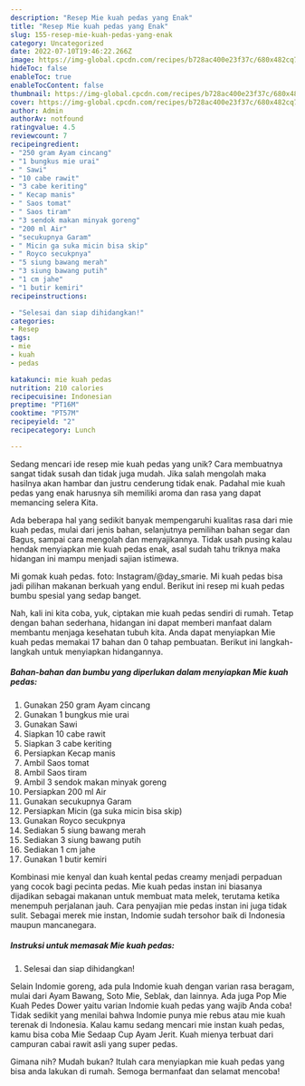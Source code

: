 ```yaml
---
description: "Resep Mie kuah pedas yang Enak"
title: "Resep Mie kuah pedas yang Enak"
slug: 155-resep-mie-kuah-pedas-yang-enak
category: Uncategorized
date: 2022-07-10T19:46:22.266Z
image: https://img-global.cpcdn.com/recipes/b728ac400e23f37c/680x482cq70/mie-kuah-pedas-foto-resep-utama.jpg
hideToc: false
enableToc: true
enableTocContent: false
thumbnail: https://img-global.cpcdn.com/recipes/b728ac400e23f37c/680x482cq70/mie-kuah-pedas-foto-resep-utama.jpg
cover: https://img-global.cpcdn.com/recipes/b728ac400e23f37c/680x482cq70/mie-kuah-pedas-foto-resep-utama.jpg
author: Admin
authorAv: notfound
ratingvalue: 4.5
reviewcount: 7
recipeingredient:
- "250 gram Ayam cincang"
- "1 bungkus mie urai"
- " Sawi"
- "10 cabe rawit"
- "3 cabe keriting"
- " Kecap manis"
- " Saos tomat"
- " Saos tiram"
- "3 sendok makan minyak goreng"
- "200 ml Air"
- "secukupnya Garam"
- " Micin ga suka micin bisa skip"
- " Royco secukpnya"
- "5 siung bawang merah"
- "3 siung bawang putih"
- "1 cm jahe"
- "1 butir kemiri"
recipeinstructions:

- "Selesai dan siap dihidangkan!"
categories:
- Resep
tags:
- mie
- kuah
- pedas

katakunci: mie kuah pedas 
nutrition: 210 calories
recipecuisine: Indonesian
preptime: "PT16M"
cooktime: "PT57M"
recipeyield: "2"
recipecategory: Lunch

---
```





Sedang mencari ide resep mie kuah pedas yang unik? Cara membuatnya sangat tidak susah dan tidak juga mudah. Jika salah mengolah maka hasilnya akan hambar dan justru cenderung tidak enak. Padahal mie kuah pedas yang enak harusnya sih memiliki aroma dan rasa yang dapat memancing selera Kita.





Ada beberapa hal yang sedikit banyak mempengaruhi kualitas rasa dari mie kuah pedas, mulai dari jenis bahan, selanjutnya pemilihan bahan segar dan Bagus, sampai cara mengolah dan menyajikannya. Tidak usah pusing kalau hendak menyiapkan mie kuah pedas enak,      asal sudah tahu triknya maka hidangan ini mampu menjadi sajian istimewa.














Mi gomak kuah pedas. foto: Instagram/@day_smarie. Mi kuah pedas bisa jadi pilihan makanan berkuah yang endul. Berikut ini resep mi kuah pedas bumbu spesial yang sedap banget.






Nah, kali ini kita coba, yuk, ciptakan mie kuah pedas sendiri di rumah. Tetap dengan bahan sederhana, hidangan ini dapat memberi manfaat dalam membantu menjaga kesehatan tubuh kita. Anda dapat menyiapkan Mie kuah pedas memakai 17 bahan dan 0 tahap pembuatan. Berikut ini langkah-langkah untuk menyiapkan hidangannya.

<!--inarticleads1-->

##### Bahan-bahan dan bumbu yang diperlukan dalam menyiapkan Mie kuah pedas:

1. Gunakan 250 gram Ayam cincang
1. Gunakan 1 bungkus mie urai
1. Gunakan  Sawi
1. Siapkan 10 cabe rawit
1. Siapkan 3 cabe keriting
1. Persiapkan  Kecap manis
1. Ambil  Saos tomat
1. Ambil  Saos tiram
1. Ambil 3 sendok makan minyak goreng
1. Persiapkan 200 ml Air
1. Gunakan secukupnya Garam
1. Persiapkan  Micin (ga suka micin bisa skip)
1. Gunakan  Royco secukpnya
1. Sediakan 5 siung bawang merah
1. Sediakan 3 siung bawang putih
1. Sediakan 1 cm jahe
1. Gunakan 1 butir kemiri


Kombinasi mie kenyal dan kuah kental pedas creamy menjadi perpaduan yang cocok bagi pecinta pedas. Mie kuah pedas instan ini biasanya dijadikan sebagai makanan untuk membuat mata melek, terutama ketika menempuh perjalanan jauh. Cara penyajian mie pedas instan ini juga tidak sulit. Sebagai merek mie instan, Indomie sudah tersohor baik di Indonesia maupun mancanegara. 

<!--inarticleads2-->

##### Instruksi untuk memasak Mie kuah pedas:


1. Selesai dan siap dihidangkan!

Selain Indomie goreng, ada pula Indomie kuah dengan varian rasa beragam, mulai dari Ayam Bawang, Soto Mie, Seblak, dan lainnya. Ada juga Pop Mie Kuah Pedes Dower yaitu varian Indomie kuah pedas yang wajib Anda coba! Tidak sedikit yang menilai bahwa Indomie punya mie rebus atau mie kuah terenak di Indonesia. Kalau kamu sedang mencari mie instan kuah pedas, kamu bisa coba Mie Sedaap Cup Ayam Jerit. Kuah mienya terbuat dari campuran cabai rawit asli yang super pedas. 

Gimana nih? Mudah bukan? Itulah cara menyiapkan mie kuah pedas yang bisa anda lakukan di rumah. Semoga bermanfaat dan selamat mencoba!
